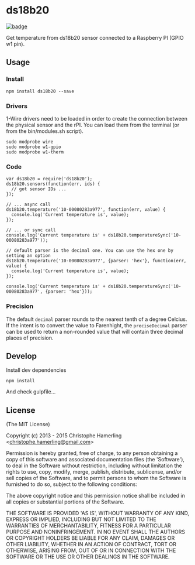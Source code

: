 # ds18b20

[![badge](https://travis-ci.org/chamerling/ds18b20.svg?branch=master)](https://travis-ci.org/chamerling/ds18b20)

Get temperature from ds18b20 sensor connected to a Raspberry PI (GPIO w1 pin).

## Usage

### Install

    npm install ds18b20 --save

### Drivers

1-Wire drivers need to be loaded in order to create the connection between the physical sensor and the rPI.
You can load them from the terminal (or from the bin/modules.sh script).

    sudo modprobe wire
    sudo modprobe w1-gpio
    sudo modprobe w1-therm

### Code

    var ds18b20 = require('ds18b20');
    ds18b20.sensors(function(err, ids) {
      // got sensor IDs ...
    });

    // ... async call
    ds18b20.temperature('10-00080283a977', function(err, value) {
      console.log('Current temperature is', value);
    });

    // ... or sync call
    console.log('Current temperature is' + ds18b20.temperatureSync('10-00080283a977'));

    // default parser is the decimal one. You can use the hex one by setting an option
    ds18b20.temperature('10-00080283a977', {parser: 'hex'}, function(err, value) {
      console.log('Current temperature is', value);
    });

    console.log('Current temperature is' + ds18b20.temperatureSync('10-00080283a977', {parser: 'hex'}));
    
### Precision

The default `decimal` parser rounds to the nearest tenth of a degree Celcius. If the intent is to convert the value to Farenhight, the `preciseDecimal` parser can be used to return a non-rounded value that will contain three decimal places of precision.

## Develop

Install dev dependencies

    npm install

And check gulpfile...

## License

(The MIT License)

Copyright (c) 2013 - 2015 Christophe Hamerling &lt;christophe.hamerling@gmail.com&gt;

Permission is hereby granted, free of charge, to any person obtaining
a copy of this software and associated documentation files (the
'Software'), to deal in the Software without restriction, including
without limitation the rights to use, copy, modify, merge, publish,
distribute, sublicense, and/or sell copies of the Software, and to
permit persons to whom the Software is furnished to do so, subject to
the following conditions:

The above copyright notice and this permission notice shall be
included in all copies or substantial portions of the Software.

THE SOFTWARE IS PROVIDED 'AS IS', WITHOUT WARRANTY OF ANY KIND,
EXPRESS OR IMPLIED, INCLUDING BUT NOT LIMITED TO THE WARRANTIES OF
MERCHANTABILITY, FITNESS FOR A PARTICULAR PURPOSE AND NONINFRINGEMENT.
IN NO EVENT SHALL THE AUTHORS OR COPYRIGHT HOLDERS BE LIABLE FOR ANY
CLAIM, DAMAGES OR OTHER LIABILITY, WHETHER IN AN ACTION OF CONTRACT,
TORT OR OTHERWISE, ARISING FROM, OUT OF OR IN CONNECTION WITH THE
SOFTWARE OR THE USE OR OTHER DEALINGS IN THE SOFTWARE.
